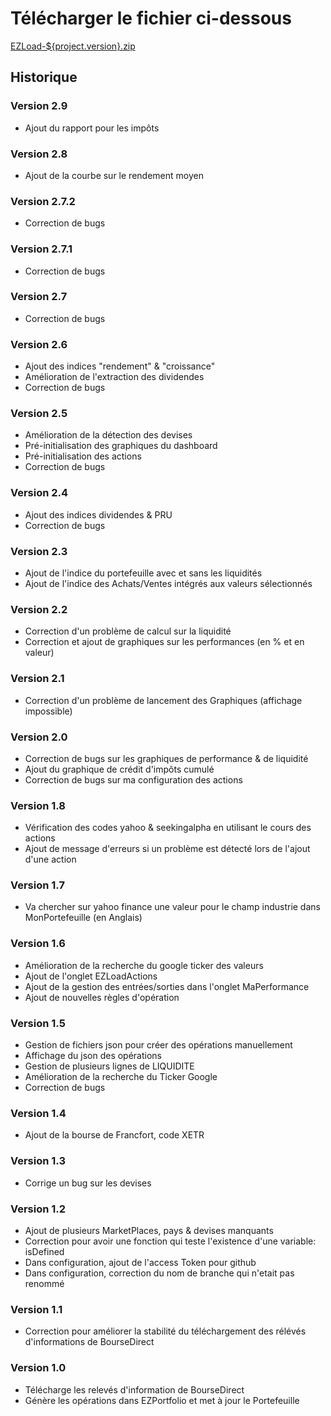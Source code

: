 # Télécharger le fichier ci-dessous

<a href="https://github.com/pemily/EZLoad-src/raw/main/release/${project.version}/EZLoad-${project.version}.zip" download>EZLoad-${project.version}.zip</a>


## Historique 
### Version 2.9
* Ajout du rapport pour les impôts

### Version 2.8
* Ajout de la courbe sur le rendement moyen

### Version 2.7.2
* Correction de bugs

### Version 2.7.1
* Correction de bugs

### Version 2.7
* Correction de bugs

### Version 2.6
* Ajout des indices "rendement" & "croissance"
* Amélioration de l'extraction des dividendes
* Correction de bugs

### Version 2.5
* Amélioration de la détection des devises
* Pré-initialisation des graphiques du dashboard
* Pré-initialisation des actions
* Correction de bugs

### Version 2.4
* Ajout des indices dividendes & PRU
* Correction de bugs

### Version 2.3
* Ajout de l'indice du portefeuille avec et sans les liquidités
* Ajout de l'indice des Achats/Ventes intégrés aux valeurs sélectionnés

### Version 2.2
* Correction d'un problème de calcul sur la liquidité
* Correction et ajout de graphiques sur les performances (en % et en valeur) 

### Version 2.1
* Correction d'un problème de lancement des Graphiques (affichage impossible)

### Version 2.0
* Correction de bugs sur les graphiques de performance & de liquidité
* Ajout du graphique de crédit d'impôts cumulé
* Correction de bugs sur ma configuration des actions 

### Version 1.8
* Vérification des codes yahoo & seekingalpha en utilisant le cours des actions
* Ajout de message d'erreurs si un problème est détecté lors de l'ajout d'une action

### Version 1.7
* Va chercher sur yahoo finance une valeur pour le champ industrie dans MonPortefeuille (en Anglais)

### Version 1.6
* Amélioration de la recherche du google ticker des valeurs
* Ajout de l'onglet EZLoadActions
* Ajout de la gestion des entrées/sorties dans l'onglet MaPerformance
* Ajout de nouvelles règles d'opération

### Version 1.5
* Gestion de fichiers json pour créer des opérations manuellement
* Affichage du json des opérations 
* Gestion de plusieurs lignes de LIQUIDITE
* Amélioration de la recherche du Ticker Google
* Correction de bugs

### Version 1.4
* Ajout de la bourse de Francfort, code XETR

### Version 1.3
* Corrige un bug sur les devises

### Version 1.2
* Ajout de plusieurs MarketPlaces, pays & devises manquants
* Correction pour avoir une fonction qui teste l'existence d'une variable: isDefined
* Dans configuration, ajout de l'access Token pour github
* Dans configuration, correction du nom de branche qui n'etait pas renommé


### Version 1.1
* Correction pour améliorer la stabilité du téléchargement des rélévés d'informations de BourseDirect 

 
### Version 1.0
* Télécharge les relevés d'information de BourseDirect
* Génère les opérations dans EZPortfolio et met à jour le Portefeuille


